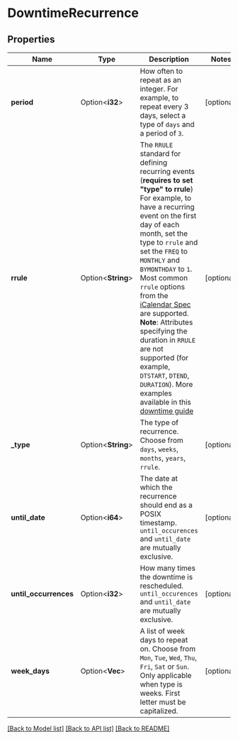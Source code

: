 # DowntimeRecurrence

## Properties

Name | Type | Description | Notes
------------ | ------------- | ------------- | -------------
**period** | Option<**i32**> | How often to repeat as an integer. For example, to repeat every 3 days, select a type of `days` and a period of `3`. | [optional]
**rrule** | Option<**String**> | The `RRULE` standard for defining recurring events (**requires to set \"type\" to rrule**) For example, to have a recurring event on the first day of each month, set the type to `rrule` and set the `FREQ` to `MONTHLY` and `BYMONTHDAY` to `1`. Most common `rrule` options from the [iCalendar Spec](https://tools.ietf.org/html/rfc5545) are supported.  **Note**: Attributes specifying the duration in `RRULE` are not supported (for example, `DTSTART`, `DTEND`, `DURATION`). More examples available in this [downtime guide](https://docs.datadoghq.com/monitors/guide/supress-alert-with-downtimes/?tab=api) | [optional]
**_type** | Option<**String**> | The type of recurrence. Choose from `days`, `weeks`, `months`, `years`, `rrule`. | [optional]
**until_date** | Option<**i64**> | The date at which the recurrence should end as a POSIX timestamp. `until_occurences` and `until_date` are mutually exclusive. | [optional]
**until_occurrences** | Option<**i32**> | How many times the downtime is rescheduled. `until_occurences` and `until_date` are mutually exclusive. | [optional]
**week_days** | Option<**Vec<String>**> | A list of week days to repeat on. Choose from `Mon`, `Tue`, `Wed`, `Thu`, `Fri`, `Sat` or `Sun`. Only applicable when type is weeks. First letter must be capitalized. | [optional]

[[Back to Model list]](../README.md#documentation-for-models) [[Back to API list]](../README.md#documentation-for-api-endpoints) [[Back to README]](../README.md)


